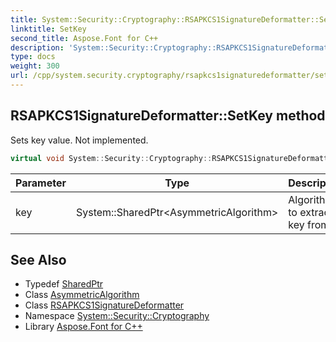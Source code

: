 ```yaml
---
title: System::Security::Cryptography::RSAPKCS1SignatureDeformatter::SetKey method
linktitle: SetKey
second_title: Aspose.Font for C++
description: 'System::Security::Cryptography::RSAPKCS1SignatureDeformatter::SetKey method. Sets key value. Not implemented in C++.'
type: docs
weight: 300
url: /cpp/system.security.cryptography/rsapkcs1signaturedeformatter/setkey/
---
```

## RSAPKCS1SignatureDeformatter::SetKey method


Sets key value. Not implemented.

```cpp
virtual void System::Security::Cryptography::RSAPKCS1SignatureDeformatter::SetKey(System::SharedPtr<AsymmetricAlgorithm> key) override
```


| Parameter | Type | Description |
| --- | --- | --- |
| key | System::SharedPtr\<AsymmetricAlgorithm\> | Algorithm to extract key from. |

## See Also

* Typedef [SharedPtr](../../../system/sharedptr/)
* Class [AsymmetricAlgorithm](../../asymmetricalgorithm/)
* Class [RSAPKCS1SignatureDeformatter](../)
* Namespace [System::Security::Cryptography](../../)
* Library [Aspose.Font for C++](../../../)
